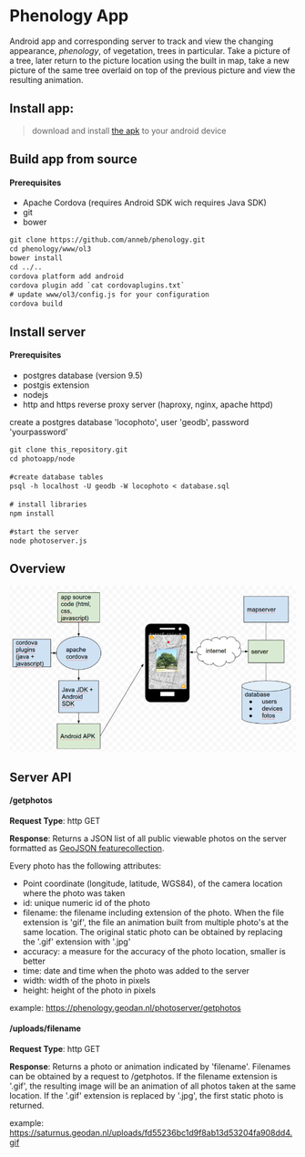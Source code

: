 # Phenology App
Android app and corresponding server to track and view the changing appearance, _phenology_, of vegetation, trees in particular. Take a picture of a tree, later return to the picture location using the built in map, take a new picture of the same tree overlaid on top of the previous picture and view the resulting animation.

Install app:
-------
>download and install [the apk](https://phenology.geodan.nl/phenology/apk/android-debug5.apk) to your android device

Build app from source
-------
#### Prerequisites
* Apache Cordova (requires Android SDK wich requires Java SDK)
* git
* bower

```
git clone https://github.com/anneb/phenology.git
cd phenology/www/ol3
bower install
cd ../..
cordova platform add android
cordova plugin add `cat cordovaplugins.txt`
# update www/ol3/config.js for your configuration
cordova build
```


Install server
-------
#### Prerequisites
* postgres database (version 9.5)
* postgis extension
* nodejs
* http and https reverse proxy server (haproxy, nginx, apache httpd)

create a postgres database 'locophoto', user 'geodb', password 'yourpassword'


```
git clone this_repository.git
cd photoapp/node

#create database tables
psql -h localhost -U geodb -W locophoto < database.sql

# install libraries
npm install

#start the server
node photoserver.js
```


Overview
------
![overview](overview.png)

Server API
------

#### /getphotos
__Request Type__: http GET

__Response__: Returns a JSON list of all public viewable photos on the server formatted as [GeoJSON featurecollection](http://geojson.org/geojson-spec.html).

Every photo has the following attributes:
* Point coordinate (longitude, latitude, WGS84), of the camera location where the photo was taken
* id: unique numeric id of the photo
* filename: the filename including extension of the photo. When the file extension is 'gif', the file an animation built from multiple photo's at the same location. The original static photo can be obtained by replacing the '.gif' extension with '.jpg'
* accuracy: a measure for the accuracy of the photo location, smaller is better
* time: date and time when the photo was added to the server
* width: width of the photo in pixels
* height: height of the photo in pixels

example: https://phenology.geodan.nl/photoserver/getphotos

#### /uploads/filename
__Request Type__: http GET

__Response__: Returns a photo or animation indicated by 'filename'. Filenames can be obtained by a request to /getphotos. If the filename extension is '.gif', the resulting image will be an animation of all photos taken at the same location. If the '.gif' extension is replaced by '.jpg', the first static photo is returned.

example: https://saturnus.geodan.nl/uploads/fd55236bc1d9f8ab13d53204fa908dd4.gif

